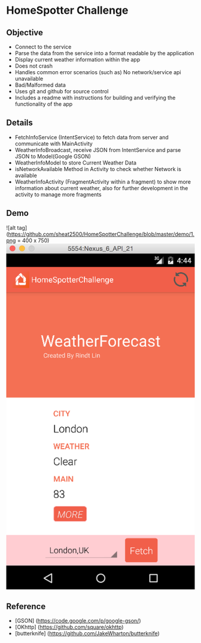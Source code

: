 # HomeSpotter Challenge
## Objective
*  Connect to the service
*  Parse the data from the service into a format readable by the application
*  Display current weather information within the app
*  Does not crash
*  Handles common error scenarios (such as) No network/service api unavailable
*  Bad/Malformed data
*  Uses git and github for source control
*  Includes a readme with instructions for building and verifying the functionality of the app

## Details 
- FetchInfoService (IntentService) to fetch data from server and communicate with MainActivity
- WeatherInfoBroadcast, receive JSON from IntentService and parse JSON to Model(Google GSON)
- WeatherInfoModel to store Current Weather Data
- isNetworkAvailable Method in Activity to check whether Network is available
- WeatherInfoActivity (FragmentActivity within a fragment) to show more information about current weather, also for further development in the activity to manage more fragments

## Demo
![alt tag](https://github.com/sheat2500/HomeSpotterChallenge/blob/master/demo/1.png = 400 x 750)
![alt tag](https://github.com/sheat2500/HomeSpotterChallenge/blob/master/demo/2.png)

## Reference
- [GSON] (https://code.google.com/p/google-gson/)
- [OKhttp] (https://github.com/square/okhttp)
- [butterknife] (https://github.com/JakeWharton/butterknife)
